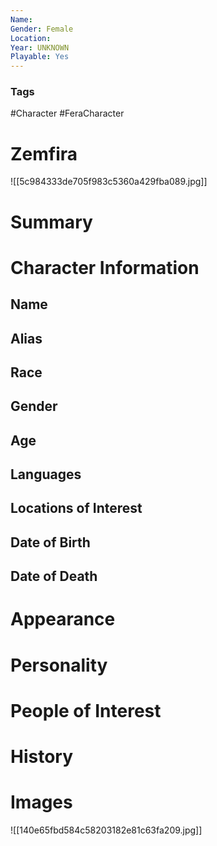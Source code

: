 ```yaml
---
Name: 
Gender: Female
Location: 
Year: UNKNOWN
Playable: Yes
---
```


### Tags
#Character #FeraCharacter 

# Zemfira
![[5c984333de705f983c5360a429fba089.jpg]]

# Summary


# Character Information

## Name

## Alias

## Race

## Gender

## Age

## Languages

## Locations of Interest

## Date of Birth

## Date of Death

# Appearance

# Personality

# People of Interest

# History

# Images
![[140e65fbd584c58203182e81c63fa209.jpg]]